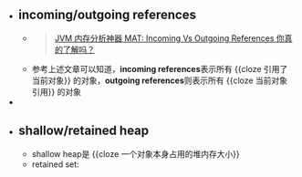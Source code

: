 - ## incoming/outgoing references
	- > [JVM 内存分析神器 MAT: Incoming Vs Outgoing References 你真的了解吗？](https://cloud.tencent.com/developer/article/1530223)
	- 参考上述文章可以知道，**incoming references**表示所有 {{cloze 引用了当前对象}} 的对象，**outgoing references**则表示所有 {{cloze 当前对象引用}} 的对象
-
- ## shallow/retained heap
	- shallow heap是 {{cloze 一个对象本身占用的堆内存大小}}
	- retained set: